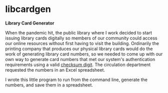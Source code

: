 # libcardgen

**Library Card Generator**

When the pandemic hit, the public library where I work decided to start issuing library cards digitally so members of our community could access our online resources without first having to visit the building. Ordinarily the printing company that produces our physical library cards would do the work of generating library card numbers, so we needed to come up with our own way to generate card numbers that met our system's authentication requirements using a valid [checksum digit](https://en.wikipedia.org/wiki/Check_digit). The circulation department requested the numbers in an Excel spreadsheet.

I wrote this little program to run from the command line, generate the numbers, and save them in a spreadsheet.
